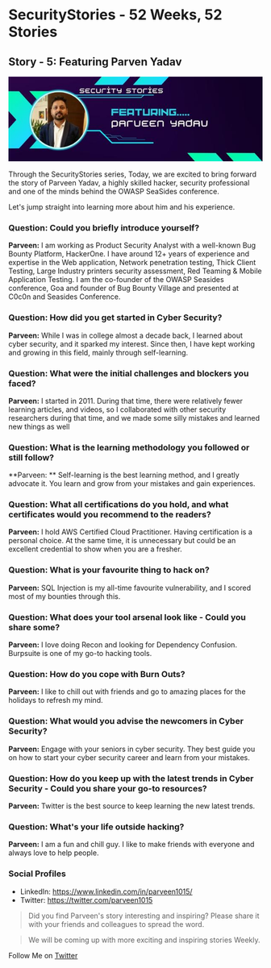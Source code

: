 # SecurityStories - 52 Weeks, 52 Stories

## Story - 5: Featuring **Parven Yadav** 

![Parveen Yadav](../media/parveen-yadav.jpg)

Through the SecurityStories series, Today, we are excited to bring forward the story of Parveen Yadav, a highly skilled hacker, security professional and one of the minds behind the OWASP SeaSides conference. 

Let's jump straight into learning more about him and his experience. 

### **Question:** Could you briefly introduce yourself? 

**Parveen:** I am working as Product Security Analyst with a well-known Bug Bounty Platform, HackerOne. I have around 12+ years of experience and expertise in the Web application, Network penetration testing, Thick Client Testing, Large Industry printers security assessment, Red Teaming & Mobile Application Testing. I am the co-founder of the OWASP Seasides conference, Goa and founder of Bug Bounty Village and presented at C0c0n and Seasides Conference.


### **Question:** How did you get started in Cyber Security?

**Parveen:** While I was in college almost a decade back, I learned about cyber security, and it sparked my interest. Since then, I have kept working and growing in this field, mainly through self-learning. 

### **Question:** What were the initial challenges and blockers you faced? 

**Parveen:** I started in 2011. During that time, there were relatively fewer learning articles, and videos, so I collaborated with other security researchers during that time, and we made some silly mistakes and learned new things as well


### **Question:** What is the learning methodology you followed or still follow? 
**Parveen: ** Self-learning is the best learning method, and I greatly advocate it. You learn and grow from your mistakes and gain experiences. 



### **Question:** What all certifications do you hold, and what certificates would you recommend to the readers? 

**Parveen:** I hold AWS Certified Cloud Practitioner. Having certification is a personal choice. At the same time, it is unnecessary but could be an excellent credential to show when you are a fresher.


### **Question:** What is your favourite thing to hack on?

**Parveen:** SQL Injection is my all-time favourite vulnerability, and I scored most of my bounties through this. 

### **Question:** What does your tool arsenal look like - Could you share some?

**Parveen:** I love doing Recon and looking for Dependency Confusion.   Burpsuite is one of my go-to hacking tools.

### **Question:** How do you cope with Burn Outs?

**Parveen:**  I like to chill out with friends and go to amazing places for the holidays to refresh my mind.

### **Question:** What would you advise the newcomers in Cyber Security?

**Parveen:** Engage with your seniors in cyber security. They best guide you on how to start your cyber security career and learn from your mistakes. 

### **Question:** How do you keep up with the latest trends in Cyber Security - Could you share your go-to resources? 

**Parveen:** Twitter is the best source to keep learning the new latest trends.

### **Question:** What's your life outside hacking?

**Parveen:**  I am a fun and chill guy. I like to make friends with everyone and always love to help people.


### Social Profiles
- LinkedIn: https://www.linkedin.com/in/parveen1015/
- Twitter: https://twitter.com/parveen1015

> Did you find Parveen's story interesting and inspiring? Please share it with your friends and colleagues to spread the word. 

> We will be coming up with more exciting and inspiring stories Weekly.

Follow Me on [Twitter](https://www.twitter.com/harshbothra_)